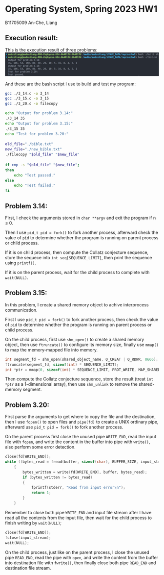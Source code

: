 # Operating System, Spring 2023 HW1
B11705009 An-Che, Liang

## Execution result:

This is the execution result of three problems:
![](./img/1.png)

And these are the bash script I use to build and test my program:

```bash
gcc ./3_14.c -o 3_14
gcc ./3_15.c -o 3_15
gcc ./3_20.c -o filecopy
```

```bash
echo "Output for problem 3.14:"
./3_14 35
echo "Output for problem 3.15:"
./3_15 35
echo "Test for problem 3.20:"

old_file="./bible.txt"
new_file="./new_bible.txt"
./filecopy "$old_file" "$new_file"

if cmp -s "$old_file" "$new_file";
then
    echo "Test passed."
else
    echo "Test failed."
fi
```

## Problem 3.14:

First, I check the arguments stored in `char **argv` and exit the program if n ≤ 0.

Then I use `pid_t pid = fork()` to fork another process, afterward check the value of `pid` to determine whether the program is running on parent process or child process. 

If it is on child process, then compute the Collatz conjecture sequence, store the sequece into `int seq[SEQUENCE_LIMIT]`, then print the sequence using `printf()`.

If it is on the parent process, wait for the child process to complete with `wait(NULL)`.

## Problem 3.15:

In this problem, I create a shared memory object to achive interprocess communication.

First I use `pid_t pid = fork()` to fork another process, then check the value of `pid` to determine whether the program is running on parent process or child process.

On the child process, first use `shm_open()` to create a shared memory object, then use `ftruncate()` to configure its memory size, finally use `mmap()` to map the memory-mapped file into memory.
```c
int segment_fd = shm_open(shared_object_name, O_CREAT | O_RDWR, 0666);
ftruncate(segment_fd, sizeof(int) * SEQUENCE_LIMIT);
int *ptr = mmap(0, sizeof(int) * SEQUENCE_LIMIT, PROT_WRITE, MAP_SHARED, segment_fd, 0);
```
Then compute the Collatz conjecture sequence, store the result (treat `int *ptr` as a 1-dimensional array), then use `shm_unlink` to remove the shared-memory segment.

## Problem 3.20:

First parse the arguments to get where to copy the file and the destination, then I use `fopen()` to open files and `pipe(fd)` to create a UNIX ordinary pipe, afterward use `pid_t pid = fork()` to fork another process.

On the parent process first close the unused pipe `WRITE_END`, read the input file with `fopen`, and write the content in the buffer into pipe with `write()`, also perform some error detection.
```c
close(fd[WRITE_END]);
while ((bytes_read = fread(buffer, sizeof(char), BUFFER_SIZE, input_stream)) > 0)
    {
        bytes_written = write(fd[WRITE_END], buffer, bytes_read);
        if (bytes_written != bytes_read)
        {
            fprintf(stderr, "Read from input error\n");
            return 1;
        }
    }
```
Remember to close both pipe `WRITE_END` and input file stream after I have read all the contents from the input file, then wait for the child process to finish writing by `wait(NULL)`;
```c
close(fd[WRITE_END]);
fclose(input_stream);
wait(NULL);
```
On the child process, just like on the parent process, I close the unused pipe `READ_END`, read the pipe with `open`, and write the content from the buffer into destination file with `fwrite()`, then finally close both pipe `READ_END` and destination file stream.

